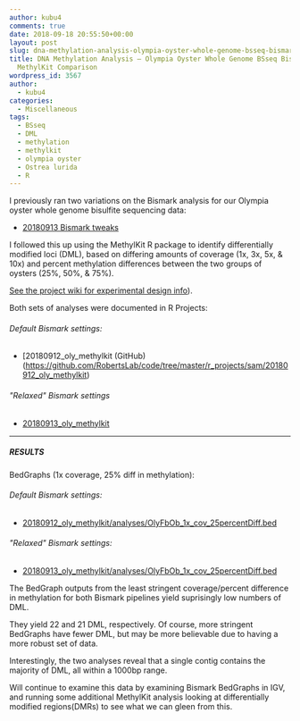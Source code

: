```yaml
---
author: kubu4
comments: true
date: 2018-09-18 20:55:50+00:00
layout: post
slug: dna-methylation-analysis-olympia-oyster-whole-genome-bsseq-bismark-pipeline-methylkit-comparison
title: DNA Methylation Analysis – Olympia Oyster Whole Genome BSseq Bismark Pipeline
  MethylKit Comparison
wordpress_id: 3567
author:
  - kubu4
categories:
  - Miscellaneous
tags:
  - BSseq
  - DML
  - methylation
  - methylkit
  - olympia oyster
  - Ostrea lurida
  - R
---
```


I previously ran two variations on the Bismark analysis for our Olympia oyster whole genome bisulfite sequencing data:





  * [20180913 Bismark tweaks](https://robertslab.github.io/sams-notebook/2018/09/13/dna-methylation-analysis-olympia-oyster-whole-genome-bsseq-bismark-pipeline-comparison.html)



I followed this up using the MethylKit R package to identify differentially modified loci (DML), based on differing amounts of coverage (1x, 3x, 5x, & 10x) and percent methylation differences between the two groups of oysters (25%, 50%, & 75%).

[See the project wiki for experimental design info](https://github.com/RobertsLab/project-olympia.oyster-genomic/wiki/Whole-genome-BSseq-December-2015)).

Both sets of analyses were documented in R Projects:



###### Default Bismark settings:







  * [20180912_oly_methylkit (GitHub)(https://github.com/RobertsLab/code/tree/master/r_projects/sam/20180912_oly_methylkit)





###### "Relaxed" Bismark settings







  * [20180913_oly_methylkit](https://github.com/RobertsLab/code/tree/master/r_projects/sam/20180913_oly_methylkit)





* * *





##### RESULTS



BedGraphs (1x coverage, 25% diff in methylation):



###### Default Bismark settings:







  * [20180912_oly_methylkit/analyses/OlyFbOb_1x_cov_25percentDiff.bed](https://github.com/RobertsLab/code/blob/master/r_projects/sam/20180912_oly_methylkit/analyses/OlyFbOb_1x_cov_25percentDiff.bed)





###### "Relaxed" Bismark settings:







  * [20180913_oly_methylkit/analyses/OlyFbOb_1x_cov_25percentDiff.bed](https://github.com/RobertsLab/code/blob/master/r_projects/sam/20180913_oly_methylkit/analyses/OlyFbOb_1x_cov_25percentDiff.bed)



The BedGraph outputs from the least stringent coverage/percent difference in methylation for both Bismark pipelines yield suprisingly low numbers of DML.

They yield 22 and 21 DML, respectively. Of course, more stringent BedGraphs have fewer DML, but may be more believable due to having a more robust set of data.

Interestingly, the two analyses reveal that a single contig contains the majority of DML, all within a 1000bp range.

Will continue to examine this data by examining Bismark BedGraphs in IGV, and running some additional MethylKit analysis looking at differentially modified regions(DMRs) to see what we can gleen from this.
